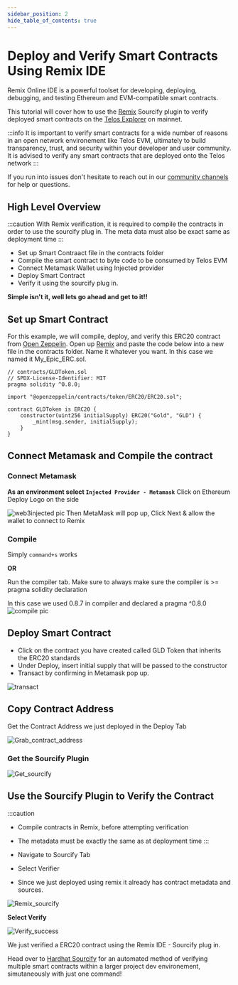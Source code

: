 ```yaml
---
sidebar_position: 2
hide_table_of_contents: true
---
```


# Deploy and Verify Smart Contracts Using Remix IDE

Remix Online IDE is a powerful toolset for developing, deploying, debugging, and testing Ethereum and EVM-compatible smart contracts.

This tutorial will cover how to use the [Remix](https://remix-project.org/) Sourcify plugin to verify deployed smart contracts on the [Telos Explorer](https://www.teloscan.io/) on mainnet.

:::info
It is important to verify smart contracts for a wide number of reasons in an open network environement like Telos EVM, ultimately to build transparency, trust, and security within your developer and user community. It is advised to verify any smart contracts that are deployed onto the Telos network
:::

If you run into issues don't hesitate to reach out in our [community channels](docs/overview/resources.md) for help or questions.

## High Level Overview

:::caution
With Remix verification, it is required to compile the contracts in order to use the sourcify plug in. The meta data must also be exact same as deployment time
:::

- Set up Smart Contraact file in the contracts folder
- Compile the smart contract to byte code to be consumed by Telos EVM
- Connect Metamask Wallet using Injected provider
- Deploy Smart Contract
- Verify it using the sourcify plug in.

**Simple isn't it, well lets go ahead and get to it!!**

## Set up Smart Contract

For this example, we will compile, deploy, and verify this ERC20 contract from [Open Zeppelin](https://docs.openzeppelin.com/contracts/4.x/erc20).
Open up [Remix](http://remix.ethereum.org/) and paste the code below into a new file in the contracts folder. Name it whatever you want. In this case we named it My_Epic_ERC.sol.

```
// contracts/GLDToken.sol
// SPDX-License-Identifier: MIT
pragma solidity ^0.8.0;

import "@openzeppelin/contracts/token/ERC20/ERC20.sol";

contract GLDToken is ERC20 {
    constructor(uint256 initialSupply) ERC20("Gold", "GLD") {
        _mint(msg.sender, initialSupply);
    }
}
```

## Connect Metamask and Compile the contract

### Connect Metamask

**As an environment select `Injected Provider - Metamask`**
Click on Ethereum Deploy Logo on the side

![web3injected pic](/img/Injectedweb3.png)
Then MetaMask will pop up, Click Next & allow the wallet to connect to Remix

### Compile

Simply `command+s` works

__OR__

Run the compiler tab. Make sure to always make sure the compiler is >= pragma solidity declaration

In this case we used 0.8.7 in compiler and declared a pragma ^0.8.0
![compile pic](/img/compile.png)

## Deploy Smart Contract

- Click on the contract you have created called GLD Token that inherits the ERC20 standards
- Under Deploy, insert initial supply that will be passed to the constructor
- Transact by confirming in Metamask pop up.

![transact](/img/deploy.png)

## Copy Contract Address

Get the Contract Address we just deployed in the Deploy Tab

![Grab_contract_address](/img/grab_contract_address.png)

### Get the Sourcify Plugin

![Get_sourcify](/img/getsourcify.jpg)

## Use the Sourcify Plugin to Verify the Contract

:::caution
- Compile contracts in Remix, before attempting verification
- The metadata must be exactly the same as at deployment time
:::

- Navigate to Sourcify Tab
- Select Verifier
- Since we just deployed using remix it already has contract metadata and sources.

![Remix_sourcify](/img/remix_sourcify.png)

**Select Verify**

![Verify_success](/img/verify_success.png)

We just verified a ERC20 contract using the Remix IDE - Sourcify plug in.

Head over to [Hardhat Sourcify](docs/evm/smart-contracts/hardhat_sourcify.md) for an automated method of verifying multiple smart contracts within a larger project dev environement, simutaneously with just one command!
